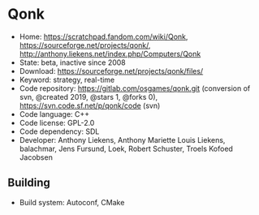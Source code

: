 # Qonk

- Home: https://scratchpad.fandom.com/wiki/Qonk, https://sourceforge.net/projects/qonk/, http://anthony.liekens.net/index.php/Computers/Qonk
- State: beta, inactive since 2008
- Download: https://sourceforge.net/projects/qonk/files/
- Keyword: strategy, real-time
- Code repository: https://gitlab.com/osgames/qonk.git (conversion of svn, @created 2019, @stars 1, @forks 0), https://svn.code.sf.net/p/qonk/code (svn)
- Code language: C++
- Code license: GPL-2.0
- Code dependency: SDL
- Developer: Anthony Liekens, Anthony Mariette Louis Liekens, balachmar, Jens Fursund, Loek, Robert Schuster, Troels Kofoed Jacobsen

## Building

- Build system: Autoconf, CMake
